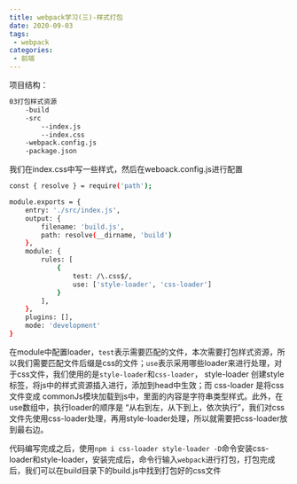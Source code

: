 ```yaml
---
title: webpack学习(三)-样式打包
date: 2020-09-03
tags:
 - webpack 
categories: 
 - 前端
---
```


项目结构：

```bash
03打包样式资源
    -build
    -src
        --index.js
        --index.css
    -webpack.config.js
    -package.json
```
我们在index.css中写一些样式，然后在weboack.config.js进行配置

```bash
const { resolve } = require('path');

module.exports = {
    entry: './src/index.js',
    output: {
        filename: 'build.js',
        path: resolve(__dirname, 'build')
    },
    module: {
        rules: [
            {
                test: /\.css$/,
                use: ['style-loader', 'css-loader']
            }
        ],
    },
    plugins: [],
    mode: 'development'
}
```

在module中配置loader，`test`表示需要匹配的文件，本次需要打包样式资源，所以我们需要匹配文件后缀是css的文件；`use`表示采用哪些loader来进行处理，对于css文件，我们使用的是`style-loader`和`css-loader`， style-loader 创建style标签，将js中的样式资源插入进行，添加到head中生效；而 css-loader 是将css文件变成 commonJs模块加载到js中，里面的内容是字符串类型样式。此外，在use数组中，执行loader的顺序是 “从右到左，从下到上，依次执行”，我们对css文件先使用css-loader处理，再用style-loader处理，所以就需要把css-loader放到最右边。

代码编写完成之后，使用`npm i css-loader style-loader -D`命令安装css-loader和style-loader，安装完成后，命令行输入`webpack`进行打包，打包完成后，我们可以在build目录下的build.js中找到打包好的css文件